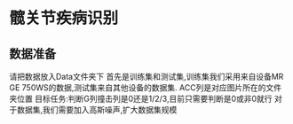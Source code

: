 # 髋关节疾病识别

## 数据准备
请把数据放入Data文件夹下
首先是训练集和测试集,训练集我们采用来自设备MR GE 750WS的数据,测试集来自其他设备的数据集.
ACC列是对应图片所在的文件夹位置
目标任务:判断G列撞击列是0还是1/2/3,目前只需要判断是0或非0就行
对于数据集,我们需要加入高斯噪声,扩大数据集规模
